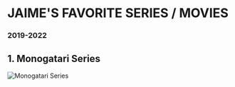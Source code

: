 # JAIME'S FAVORITE SERIES / MOVIES
### 2019-2022

## 1. Monogatari Series
![Monogatari Series](https://cdn.discordapp.com/attachments/864844102801162301/1050759979914764328/Untitled1.png)
